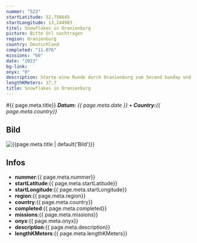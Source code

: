 ```yaml
---
nummer: "523"
startLatitude: 52,756645
startLongitude: 13,244983
titel: Snowflakes in Oranienburg
picture: Bitte Url nachtragen
region: Oranienburg
country: Deutschland
completed: "11.076"
missions: "66"
date: "2023"
bg-link: 
onyx: "0"
description: Starte eine Runde durch Oranienburg zum Second Sunday und denke auf deiner Runde Sehenswürdigkeiten und Denkmäler der Stadt Oranienburg
lengthKMeters: 17,7
title: Snowflakes in Oranienburg
---
```


#{{ page.meta.title}}
_**Datum:** {{ page.meta.date }} • **Country:**{{ page.meta.country}}_

## Bild
![{{page.meta.title | default('Bild')}}]({{page.meta.picture}})

## Infos
- **nummer**:{{ page.meta.nummer}}
- **startLatitude**:{{ page.meta.startLatitude}}
- **startLongitude**:{{ page.meta.startLongitude}}
- **region**:{{ page.meta.region}}
- **country**:{{ page.meta.country}}
- **completed**:{{ page.meta.completed}}
- **missions**:{{ page.meta.missions}}
- **onyx**:{{ page.meta.onyx}}
- **description**:{{ page.meta.description}}
- **lengthKMeters**:{{ page.meta.lengthKMeters}}

